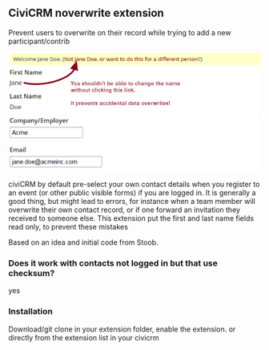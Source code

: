 ## CiviCRM noverwrite extension ##

Prevent users to overwrite on their record while trying to add a new participant/contrib

![Screenshot](images/screenshot.png)

civiCRM by default pre-select your own contact details when you register to an event (or other public visible forms) if you are logged in. It is generally a good thing, but might lead to errors, for instance when a team member will overwrite their own contact record, or if one forward an invitation they received to someone else.
This extension put the first and last name fields read only, to prevent these mistakes
  
Based on an idea and initial code from Stoob. 

### Does it work with contacts not logged in but that use checksum? ###

yes

### Installation ###
Download/git clone in your extension folder, enable the extension. or directly from the extension list in your civicrm

